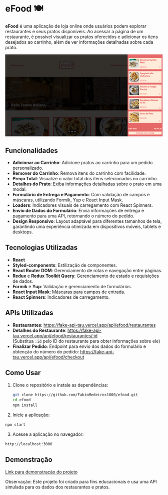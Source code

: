 # eFood 🍽️

**eFood** é uma aplicação de loja online onde usuários podem explorar restaurantes e seus pratos disponíveis. Ao acessar a página de um restaurante, é possível visualizar os pratos oferecidos e adicionar os itens desejados ao carrinho, além de ver informações detalhadas sobre cada prato.

![Carrinho de Compras](./carrinho.png)

## Funcionalidades

- **Adicionar ao Carrinho**: Adicione pratos ao carrinho para um pedido personalizado.
- **Remover do Carrinho**: Remova itens do carrinho com facilidade.
- **Preço Total**: Visualize o valor total dos itens selecionados no carrinho.
- **Detalhes do Prato**: Exiba informações detalhadas sobre o prato em uma modal.
- **Formulário de Entrega e Pagamento**: Com validação de campos e máscaras, utilizando Formik, Yup e React Input Mask.
- **Loaders**: Indicadores visuais de carregamento com React Spinners.
- **Envio de Dados do Formulário**: Envia informações de entrega e pagamento para uma API, retornando o número do pedido.
- **Design Responsivo**: Layout adaptável para diferentes tamanhos de tela, garantindo uma experiência otimizada em dispositivos móveis, tablets e desktops.

## Tecnologias Utilizadas

- **React**
- **Styled-components**: Estilização de componentes.
- **React Router DOM**: Gerenciamento de rotas e navegação entre páginas.
- **Redux** e **Redux Toolkit Query**: Gerenciamento de estado e requisições de dados.
- **Formik** e **Yup**: Validação e gerenciamento de formulários.
- **React Input Mask**: Máscaras para campos de entrada.
- **React Spinners**: Indicadores de carregamento.

## APIs Utilizadas

- **Restaurantes**: https://fake-api-tau.vercel.app/api/efood/restaurantes
- **Detalhes do Restaurante**: https://fake-api-tau.vercel.app/api/efood/restaurantes/:id  
  (Substitua `:id` pelo ID do restaurante para obter informações sobre ele)
- **Finalizar Pedido**: Endpoint para envio dos dados do formulário e obtenção do número do pedido: https://fake-api-tau.vercel.app/api/efood/checkout

## Como Usar

1. Clone o repositório e instale as dependências:
   ```bash
   git clone https://github.com/FabioMedeiros1000/efood.git
   cd efood
   npm install
   ```

2. Inicie a aplicação:

  ```bash
  npm start
  ```

3. Acesse a aplicação no navegador:
  ```bash
  http://localhost:3000
  ```

## Demonstração
[Link para demonstração do projeto](https://efood-flm.vercel.app/)

Observação: Este projeto foi criado para fins educacionais e usa uma API simulada para os dados dos restaurantes e pratos.
